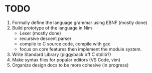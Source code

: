 # TODO
1. Formally define the language grammar using EBNF (mostly done)
2. Build prototype of the language in Nim
	- Lexer (mostly done)
	- recursive descent parser
	- compile to C source code, compile with gcc
    - focus on core features then implement the module system.
3. Write Standard Library (piggyback off C stdlib?)
4. Make syntax files for popular editors (VS Code, vim)
5. Organize design docs to be more cohesive (in progress)
